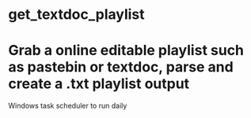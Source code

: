 # get_textdoc_playlist

# Grab a online editable playlist such as pastebin or textdoc, parse and create a .txt playlist output

Windows task scheduler to run daily
